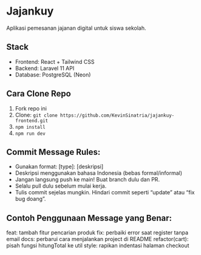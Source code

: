 # Jajankuy 

Aplikasi pemesanan jajanan digital untuk siswa sekolah.

## Stack
- Frontend: React + Tailwind CSS
- Backend: Laravel 11 API
- Database: PostgreSQL (Neon)

## Cara Clone Repo
1. Fork repo ini
2. Clone: `git clone https://github.com/KevinSinatria/jajankuy-frontend.git`
3. `npm install`
4. `npm run dev`

## Commit Message Rules:
- Gunakan format: [type]: [deskripsi]
- Deskripsi menggunakan bahasa Indonesia (bebas formal/informal)
- Jangan langsung push ke main! Buat branch dulu dan PR.
- Selalu pull dulu sebelum mulai kerja.
- Tulis commit sejelas mungkin. Hindari commit seperti “update” atau “fix bug doang”.

## Contoh Penggunaan Message yang Benar:
feat: tambah fitur pencarian produk
fix: perbaiki error saat register tanpa email
docs: perbarui cara menjalankan project di README
refactor(cart): pisah fungsi hitungTotal ke util
style: rapikan indentasi halaman checkout
